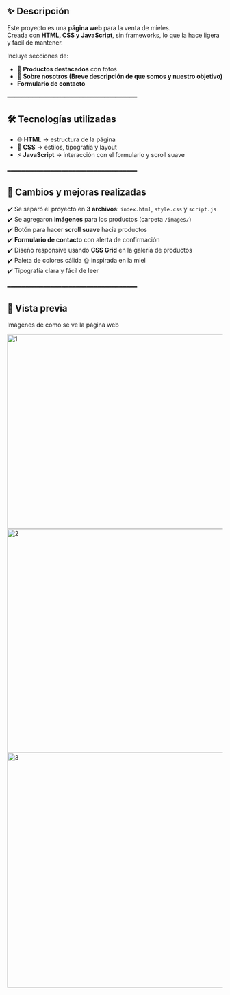 ## ✨ Descripción  
Este proyecto es una **página web**  para la venta de mieles.  
Creada con **HTML, CSS y JavaScript**, sin frameworks, lo que la hace ligera y fácil de mantener.  

Incluye secciones de:  
- 🛒 **Productos destacados** con fotos  
- 🌻 **Sobre nosotros (Breve descripción de que somos y nuestro objetivo)**  
-  **Formulario de contacto**  

━━━━━━━━━━━━━━━━━━━━━━━━━━━━━━━━━━━━

## 🛠️ Tecnologías utilizadas  
- 🌐 **HTML** → estructura de la página  
- 🎨 **CSS** → estilos, tipografía y layout  
- ⚡ **JavaScript** → interacción con el formulario y scroll suave  

━━━━━━━━━━━━━━━━━━━━━━━━━━━━━━━━━━━━

## 🔧 Cambios y mejoras realizadas  
✔️ Se separó el proyecto en **3 archivos**: `index.html`, `style.css` y `script.js`  
✔️ Se agregaron **imágenes** para los productos (carpeta `/images/`)  
✔️ Botón para hacer **scroll suave** hacia productos  
✔️ **Formulario de contacto** con alerta de confirmación  
✔️ Diseño responsive usando **CSS Grid** en la galería de productos  
✔️ Paleta de colores cálida 🌞 inspirada en la miel  
✔️ Tipografía clara y fácil de leer  

━━━━━━━━━━━━━━━━━━━━━━━━━━━━━━━━━━━━

## 📸 Vista previa
Imágenes de como se ve la página web

<img width="1365" height="454" alt="1" src="https://github.com/user-attachments/assets/2c55a328-0451-4118-bd3d-7f974192bd28" />

<img width="1365" height="522" alt="2" src="https://github.com/user-attachments/assets/0d13c048-e991-4982-91a4-433ab68e6498" />

<img width="1365" height="548" alt="3" src="https://github.com/user-attachments/assets/80b93996-0373-452e-99e8-450c845a6e9f" />

